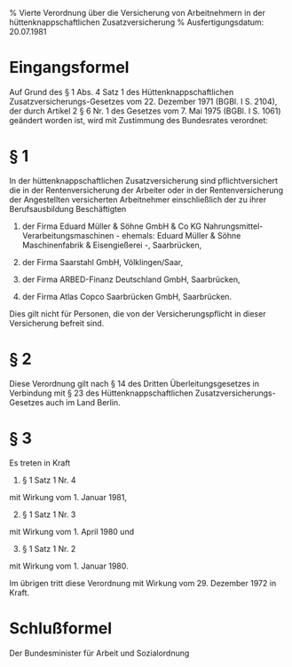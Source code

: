% Vierte Verordnung über die Versicherung von Arbeitnehmern in der hüttenknappschaftlichen Zusatzversicherung
% Ausfertigungsdatum: 20.07.1981
 
# Eingangsformel

Auf Grund des § 1 Abs. 4 Satz 1 des Hüttenknappschaftlichen Zusatzversicherungs-Gesetzes vom 22. Dezember 1971 (BGBl. I S. 2104), der durch Artikel 2 § 6 Nr. 1 des Gesetzes vom 7. Mai 1975 (BGBl. I S. 1061) geändert worden ist, wird mit Zustimmung des Bundesrates verordnet:

# § 1

In der hüttenknappschaftlichen Zusatzversicherung sind pflichtversichert die in der Rentenversicherung der Arbeiter oder in der Rentenversicherung der Angestellten versicherten Arbeitnehmer einschließlich der zu ihrer Berufsausbildung Beschäftigten

1. der Firma Eduard Müller & Söhne GmbH & Co KG Nahrungsmittel-Verarbeitungsmaschinen - ehemals: Eduard Müller & Söhne Maschinenfabrik & Eisengießerei -, Saarbrücken,

2. der Firma Saarstahl GmbH, Völklingen/Saar,

3. der Firma ARBED-Finanz Deutschland GmbH, Saarbrücken,

4. der Firma Atlas Copco Saarbrücken GmbH, Saarbrücken.

Dies gilt nicht für Personen, die von der Versicherungspflicht in dieser Versicherung befreit sind.

# § 2

Diese Verordnung gilt nach § 14 des Dritten Überleitungsgesetzes in Verbindung mit § 23 des Hüttenknappschaftlichen Zusatzversicherungs-Gesetzes auch im Land Berlin.

# § 3

Es treten in Kraft

1. § 1 Satz 1 Nr. 4

mit Wirkung vom 1. Januar 1981,

2. § 1 Satz 1 Nr. 3

mit Wirkung vom 1. April 1980 und

3. § 1 Satz 1 Nr. 2

mit Wirkung vom 1. Januar 1980.

Im übrigen tritt diese Verordnung mit Wirkung vom 29. Dezember 1972 in Kraft.

# Schlußformel

Der Bundesminister für Arbeit und Sozialordnung
